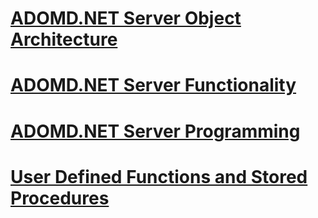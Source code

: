 # [ADOMD.NET Server Object Architecture](adomd.net-server-object-architecture.md)
# [ADOMD.NET Server Functionality](adomd.net-server-functionality.md)
# [ADOMD.NET Server Programming](adomd.net-server-programming.md)
# [User Defined Functions and Stored Procedures](user-defined-functions-and-stored-procedures.md)
